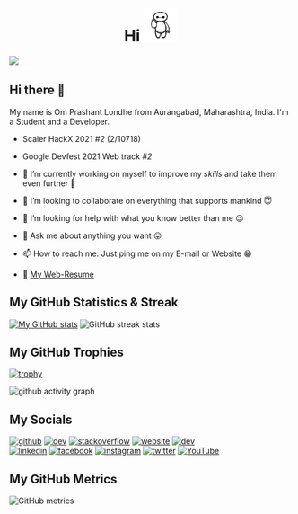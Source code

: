 <h1 align="center">Hi <img src="/images/hi.gif" width="60" height="60" /> </h1>

![](https://gpvc.arturio.dev/Om-Londhe)

## Hi there 👋

My name is Om Prashant Londhe from Aurangabad, Maharashtra, India.
I'm a Student and a Developer.

- Scaler HackX 2021 _#2_ (2/10718)
- Google Devfest 2021 Web track _#2_

- 🔭 I’m currently working on myself to improve my _skills_ and take them even further 🚀
- 👯 I’m looking to collaborate on everything that supports mankind 😇
- 🤔 I’m looking for help with what you know better than me 😉
- 💬 Ask me about anything you want 😛
- 📫 How to reach me: Just ping me on my E-mail or Website 😁
- 📇 [My Web-Resume](https://Om-Londhe.github.io/Web-Resume/)

<!--![GitHub Activity Graph](https://activity-graph.herokuapp.com/graph?username=DevOM3)-->

## My GitHub Statistics & Streak

[![My GitHub stats](https://github-readme-stats.vercel.app/api?username=Om-Londhe&show_icons=true&theme=highcontrast)](https://github.com/Om-Londhe) ![GitHub streak stats](https://github-readme-streak-stats.herokuapp.com/?user=Om-Londhe&theme=highcontrast)

## My GitHub Trophies

[![trophy](https://github-profile-trophy.vercel.app/?username=Om-Londhe&row=2&column=4&theme=juicyfresh&no-bg=true)](https://github.com/ryo-ma/github-profile-trophy)

![github activity graph](https://activity-graph.herokuapp.com/graph?username=Om-Londhe&theme=dracula&layout=compact&title_color=FF69B4&hide_border=true&area=true)

<!--## [![Top Langs](https://github-readme-stats.vercel.app/api/top-langs/?username=DevOM3&layout=compact&langs_count=8&show_icons=true&theme=highcontrast)](https://github.com/DevOM3)-->

## My Socials

[<img src='https://cdn.jsdelivr.net/npm/simple-icons@3.0.1/icons/github.svg' alt='github' height='40'>](https://github.com/Om-Londhe) [<img src='https://cdn.jsdelivr.net/npm/simple-icons@3.0.1/icons/dev-dot-to.svg' alt='dev' height='40'>](https://dev.to/devom3) [<img src='https://cdn.jsdelivr.net/npm/simple-icons@3.0.1/icons/stackoverflow.svg' alt='stackoverflow' height='40'>](https://stackoverflow.com/users/13173860) [<img src='https://cdn.jsdelivr.net/npm/simple-icons@3.0.1/icons/icloud.svg' alt='website' height='40'>](https://devom-next.vercel.app) [<img src='https://cdn.jsdelivr.net/npm/simple-icons@3.0.1/icons/hashnode.svg' alt='dev' height='40'>](devom3)  
[<img src='https://cdn.jsdelivr.net/npm/simple-icons@3.0.1/icons/linkedin.svg' alt='linkedin' height='40'>](https://www.linkedin.com/in/omlondhe/) [<img src='https://cdn.jsdelivr.net/npm/simple-icons@3.0.1/icons/facebook.svg' alt='facebook' height='40'>](https://www.facebook.com/om.londhe.332) [<img src='https://cdn.jsdelivr.net/npm/simple-icons@3.0.1/icons/instagram.svg' alt='instagram' height='40'>](https://www.instagram.com/theomlondhe/) [<img src='https://cdn.jsdelivr.net/npm/simple-icons@3.0.1/icons/twitter.svg' alt='twitter' height='40'>](https://twitter.com/OmLondhe2003) [<img src='https://cdn.jsdelivr.net/npm/simple-icons@3.0.1/icons/youtube.svg' alt='YouTube' height='40'>](https://www.youtube.com/channel/UC37r_ioco3IGWroy2ZYAj-g)

## My GitHub Metrics

![GitHub metrics](https://metrics.lecoq.io/Om-Londhe)

<!--
**Om-Londhe/Om-Londhe** is a ✨ _special_ ✨ repository because its `README.md` (this file) appears on your GitHub profile.

Here are some ideas to get you started:

- 🔭 I’m currently working on ...
- 🌱 I’m currently learning ...
- 👯 I’m looking to collaborate on ...
- 🤔 I’m looking for help with ...
- 💬 Ask me about ...
- 📫 How to reach me: ...
- 😄 Pronouns: ...
- ⚡ Fun fact: ...
-->

